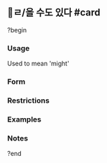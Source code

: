 ## ㄹ/을 수도 있다 #card
?begin
### Usage
Used to mean 'might'
### Form
### Restrictions
### Examples
### Notes
?end
